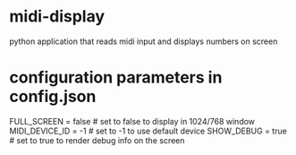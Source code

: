 # midi-display
python application that reads midi input and displays numbers on screen

# configuration parameters in config.json
FULL_SCREEN = false  # set to false to display in 1024/768 window
MIDI_DEVICE_ID = -1  # set to -1 to use default device
SHOW_DEBUG = true  # set to true to render debug info on the screen
